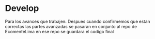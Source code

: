 # Develop
Para los avances que trabajen.
  Despues cuando confirmemos que estan correctas las partes avanzadas
se pasaran en conjunto al repo de EcomenteLima
en ese repo se guardara el codigo final


